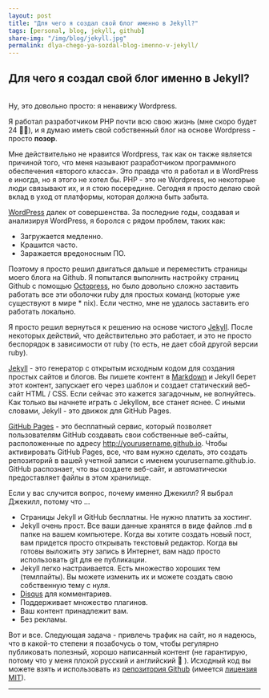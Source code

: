 ```yaml
---
layout: post
title: "Для чего я создал свой блог именно в Jekyll?"
tags: [personal, blog, jekyll, github]
share-img: "/img/blog/jekyll.jpg"
permalink: dlya-chego-ya-sozdal-blog-imenno-v-jekyll/
---
```


## Для чего я создал свой блог именно в Jekyll?
<br>
Ну, это довольно просто: я ненавижу Wordpress.

Я работал разработчиком PHP почти всю свою жизнь (мне скоро будет 24 👨‍💻), и я думаю иметь свой собственный блог на основе Wordpress - просто **позор**. 
<!--more-->

Мне действительно не нравится Wordpress, так как он также является причиной того, что меня называют разработчиком программного обеспечения «второго класса». Это правда что я работал и в WordPress е иногда, но я этого не хотел бы. PHP - это не Wordpress, но некоторые люди связывают их, и я стою посередине. Сегодня я просто делаю свой вклад в уход от платформы, которая должна быть забыта.

[WordPress](https://wordpress.org/) далек от совершенства. За последние годы, создавая и анализируя WordPress, я боролся с рядом проблем, таких как:

* Загружается медленно.
* Крашится часто.
* Заражается вредоносным ПО.

Поэтому я просто решил двигаться дальше и переместить страницы моего блога на Github. Я попытался выполнить настройку страниц Github с помощью [Octopress](http://octopress.org/), но было довольно сложно заставить работать все эти оболочки ruby для простых команд (которые уже существуют в мире * nix). Если честно, мне не удалось заставить его работать локально.

Я просто решил вернуться к решению на основе чистого [Jekyll](http://jekyllrb.com/). После некоторых действий, что действительно это работает, и это не просто беспорядок в зависимости от ruby (то есть, не дает сбой другой версии ruby).

[Jekyll](http://jekyllrb.com/) - это генератор с открытым исходным кодом для создания простых сайтов и блогов. Вы пишете контент в [Markdown](https://help.github.com/articles/markdown-basics/) и Jekyll берет этот контент, запускает его через шаблон и создает статический веб-сайт HTML / CSS. Если сейчас это кажется загадочным, не волнуйтесь. Как только вы начнете играть с Jekyllом, все станет яснее. С иными словами, Jekyll - это движок для GitHub Pages.

[GitHub Pages](https://help.github.com/articles/using-jekyll-with-pages/) - это бесплатный сервис, который позволяет пользователям GitHub создавать свои собственные веб-сайты, расположенные по адресу http://yourusername.github.io. Чтобы активировать GitHub Pages, все, что вам нужно сделать, это создать репозиторий в вашей учетной записи с именем yourusername.github.io. GitHub распознает, что вы создаете веб-сайт, и автоматически предоставляет файлы в этом хранилище.

Если у вас случится вопрос, почему именно Джекилл? Я выбрал Джекилл, потому что ... 

* Страницы Jekyll и GitHub бесплатны. Не нужно платить за хостинг.
* Jekyll очень прост. Все ваши данные хранятся в виде файлов .md в папке на вашем компьютере. Когда вы хотите создать новый пост, вам придется просто открывать текстовый редактор. Когда вы готовы выложить эту запись в Интернет, вам надо просто использовать git для ее публикации.
* Jekyll легко настраивается. Есть множество хороших тем (темлпайты). Вы можете изменить их и можете создать свою собственную тему с нуля.
* [Disqus](http://disqus.com) для комментариев.
* Поддерживает множество плагинов.
* Ваш контент принадлежит вам.
* Без рекламы.

Вот и все. Следующая задача - привлечь трафик на сайт, но я надеюсь, что в какой-то степени я позабочусь о том, чтобы регулярно публиковать полезный, хорошо написанный контент (не гарантирую, потому что у меня плохой русский и английский 🤦‍ ). Исходный код вы можете взять и использовать из [репозитория Github](https://github.com/xujamov/xujamov.github.io) (имеется [лицензия MIT](https://opensource.org/licenses/MIT)).

---
